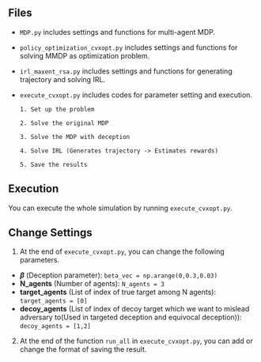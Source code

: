 ## Files

- `MDP.py` includes settings and functions for multi-agent MDP.
- `policy_optimization_cvxopt.py` includes settings and functions for solving MMDP as optimization problem.
- `irl_maxent_rsa.py` includes settings and functions for generating trajectory and solving IRL.
- `execute_cvxopt.py` includes codes for parameter setting and execution.
  
      1. Set up the problem
  
      2. Solve the original MDP
  
      3. Solve the MDP with deception
  
      4. Solve IRL (Generates trajectory -> Estimates rewards)
  
      5. Save the results

## Execution

You can execute the whole simulation by running `execute_cvxopt.py`.

## Change Settings

1. At the end of `execute_cvxopt.py`, you can change the following parameters.

- **$\beta$** (Deception parameter): `beta_vec = np.arange(0,0.3,0.03)`
- **N_agents** (Number of agents): `N_agents = 3`
- **target_agents** (List of index of true target among N agents): `target_agents = [0]`
- **decoy_agents** (List of index of decoy target which we want to mislead adversary to(Used in targeted deception and equivocal deception)): `decoy_agents = [1,2]`

2. At the end of the function `run_all` in `execute_cvxopt.py`, you can add or change the format of saving the result.
